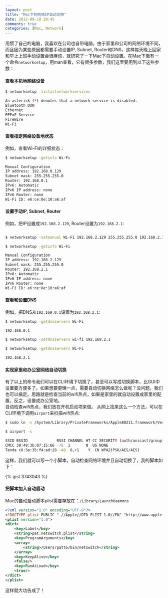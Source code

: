```yaml
---
layout: post
title: "Mac下的网络IP自动切换"
date: 2012-09-18 20:45
comments: true
categories: [Mac, Network]
---
```


用惯了自己的电脑，我喜欢在公司也自带电脑，由于家里和公司的网络环境不同，而且因为某些原因都需要手动设置IP, Subnet, Router和DNS，这样每天晚上回家和早上上班手动设置会很麻烦，就研究了一下Mac下自动设置。在Mac下面有一个命令`networksetup`，用man查看，它有很多参数，我们这里要用到以下这些参数：

#### 查看本机地网络设备

```bash
$ networksetup -listallnetworkservices

An asterisk (*) denotes that a network service is disabled.
Bluetooth DUN
Ethernet
PPPoE Service
FireWire
Wi-Fi
```

#### 查看指定网络设备地状态
例如，查看Wi-Fi的详细状态：

```bash
$ networksetup -getinfo Wi-Fi

Manual Configuration
IP address: 192.168.0.129
Subnet mask: 255.255.255.0
Router: 192.168.0.1
IPv6: Automatic
IPv6 IP address: none
IPv6 Router: none
Wi-Fi ID: e6:ce:8e:10:a6:af
```


#### 设置手动IP, Subnet, Router
例如，把IP设置成`192.168.2.129`, Router设置为`192.168.2.1`:

```bash

$ networksetup -setmanual Wi-Fi 192.168.2.129 255.255.255.0 192.168.2.1

$ networksetup -getinfo Wi-Fi

Manual Configuration
IP address: 192.168.2.129
Subnet mask: 255.255.255.0
Router: 192.168.2.1
IPv6: Automatic
IPv6 IP address: none
IPv6 Router: none
Wi-Fi ID: e6:ce:8e:10:a6:af
```

#### 查看和设置DNS
例如，把DNS从`192.169.0.1`设置为`192.168.2.1`:
```bash
$ networksetup -getdnsservers Wi-Fi

192.168.0.1

$ networksetup -setdnsservers wi-fi 192.168.2.1

$ networksetup -getdnsservers Wi-Fi

192.168.2.1
```

#### 实现家里和办公室网络自动切换
有了以上的命令我们可以在CLI环境下切换了，甚至可以写成切换脚本，比GUI中设置要方便多了。如果想要更懒一点，需要自动切换网络怎么做呢？没问题，我们也可以搞定。思路就是检查当前的wifi热点，如果是家里的就自动设置成家里的配置，反之，设置成办公室地。  
自动检查wifi热点，我们放在开机启动项来做。 从网上找来这么一个方法，可以在CLI环境下调用`airport`来扫描wifi热点:
```bash
$ sudo ln -s /System/Library/PrivateFrameworks/Apple80211.framework/Versions/Current/Resources/airport /usr/bin/airport

$ airport -s

SSID BSSID             RSSI CHANNEL HT CC SECURITY (auth/unicast/group)
CMCC 30:49:3b:07:15:66 -76  1       N  US NONE
Tenda c8:3a:35:f4:ad:28 -48  6,+1    Y  CN WPA2(PSK/AES/AES)
```

这样，我们就可以写一个小脚本，自动检查网络环境并且自动切换了，我的脚本如下：  

{% gist 3743043 %}

#### 把脚本加入自动启动
Mac的自动启动脚本plist需要存放在：`/Library/LaunchDaemons`

``` xml pat.netswitch.plist
<?xml version="1.0" encoding="UTF-8"?>
<!DOCTYPE plist PUBLIC "-//Apple//DTD PLIST 1.0//EN" "http://www.apple.com/DTDs/PropertyList-1.0.dtd">
<plist version="1.0">
<dict>
	<key>Label</key>
	<string>pat.netswitch.plist</string>
	<key>ProgramArguments</key>
	<array>
		<string>/Users/patto/bin/netswitch</string>
	</array>
	<key>KeepAlive</key>
	<false/>
	<key>RunAtLoad</key>
	<true/>
</dict>
</plist>
```

这样就大功告成了！
